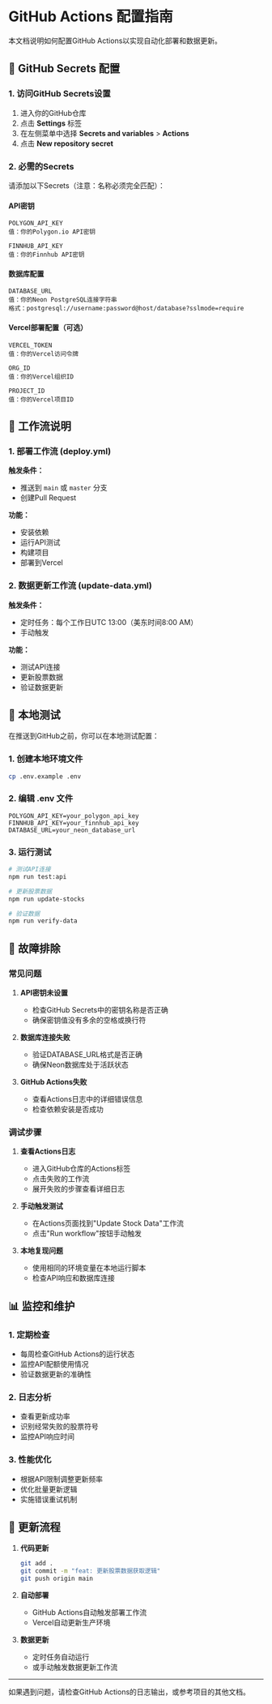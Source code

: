 # GitHub Actions 配置指南

本文档说明如何配置GitHub Actions以实现自动化部署和数据更新。

## 🔑 GitHub Secrets 配置

### 1. 访问GitHub Secrets设置

1. 进入你的GitHub仓库
2. 点击 **Settings** 标签
3. 在左侧菜单中选择 **Secrets and variables** > **Actions**
4. 点击 **New repository secret**

### 2. 必需的Secrets

请添加以下Secrets（注意：名称必须完全匹配）：

#### API密钥
```
POLYGON_API_KEY
值：你的Polygon.io API密钥
```

```
FINNHUB_API_KEY
值：你的Finnhub API密钥
```

#### 数据库配置
```
DATABASE_URL
值：你的Neon PostgreSQL连接字符串
格式：postgresql://username:password@host/database?sslmode=require
```

#### Vercel部署配置（可选）
```
VERCEL_TOKEN
值：你的Vercel访问令牌
```

```
ORG_ID
值：你的Vercel组织ID
```

```
PROJECT_ID
值：你的Vercel项目ID
```

## 🚀 工作流说明

### 1. 部署工作流 (deploy.yml)

**触发条件：**
- 推送到 `main` 或 `master` 分支
- 创建Pull Request

**功能：**
- 安装依赖
- 运行API测试
- 构建项目
- 部署到Vercel

### 2. 数据更新工作流 (update-data.yml)

**触发条件：**
- 定时任务：每个工作日UTC 13:00（美东时间8:00 AM）
- 手动触发

**功能：**
- 测试API连接
- 更新股票数据
- 验证数据更新

## 🔧 本地测试

在推送到GitHub之前，你可以在本地测试配置：

### 1. 创建本地环境文件
```bash
cp .env.example .env
```

### 2. 编辑 .env 文件
```env
POLYGON_API_KEY=your_polygon_api_key
FINNHUB_API_KEY=your_finnhub_api_key
DATABASE_URL=your_neon_database_url
```

### 3. 运行测试
```bash
# 测试API连接
npm run test:api

# 更新股票数据
npm run update-stocks

# 验证数据
npm run verify-data
```

## 🐛 故障排除

### 常见问题

1. **API密钥未设置**
   - 检查GitHub Secrets中的密钥名称是否正确
   - 确保密钥值没有多余的空格或换行符

2. **数据库连接失败**
   - 验证DATABASE_URL格式是否正确
   - 确保Neon数据库处于活跃状态

3. **GitHub Actions失败**
   - 查看Actions日志中的详细错误信息
   - 检查依赖安装是否成功

### 调试步骤

1. **查看Actions日志**
   - 进入GitHub仓库的Actions标签
   - 点击失败的工作流
   - 展开失败的步骤查看详细日志

2. **手动触发测试**
   - 在Actions页面找到"Update Stock Data"工作流
   - 点击"Run workflow"按钮手动触发

3. **本地复现问题**
   - 使用相同的环境变量在本地运行脚本
   - 检查API响应和数据库连接

## 📊 监控和维护

### 1. 定期检查
- 每周检查GitHub Actions的运行状态
- 监控API配额使用情况
- 验证数据更新的准确性

### 2. 日志分析
- 查看更新成功率
- 识别经常失败的股票符号
- 监控API响应时间

### 3. 性能优化
- 根据API限制调整更新频率
- 优化批量更新逻辑
- 实施错误重试机制

## 🔄 更新流程

1. **代码更新**
   ```bash
   git add .
   git commit -m "feat: 更新股票数据获取逻辑"
   git push origin main
   ```

2. **自动部署**
   - GitHub Actions自动触发部署工作流
   - Vercel自动更新生产环境

3. **数据更新**
   - 定时任务自动运行
   - 或手动触发数据更新工作流

---

如果遇到问题，请检查GitHub Actions的日志输出，或参考项目的其他文档。